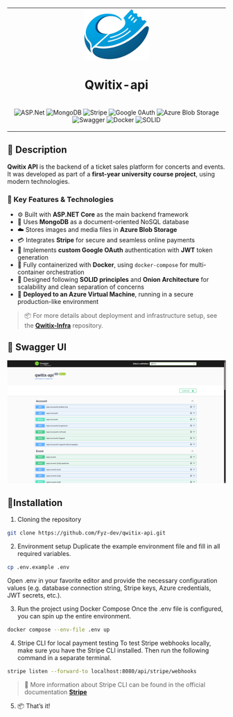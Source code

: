 <table>
  <tr>
    <td width='1200px' height='150px' align="center">
      <div display="">
        <img src="docs/logo.png" width="150x" alt="Qwitix-api logo">
        <h1><strong>Qwitix-api</strong></h1>
      </div>
    </td>
  </tr>

<tr>
 <td>
  <p align='center'>
    <img alt="ASP.Net" src="https://img.shields.io/badge/ASP.Net-black?style=flat&logo=.net">
    <img alt="MongoDB" src="https://img.shields.io/badge/MongoDB-black?style=flat&logo=mongodb">
    <img alt="Stripe" src="https://img.shields.io/badge/Stripe-black?style=flat&logo=stripe">
    <img alt="Google 0Auth" src="https://img.shields.io/badge/Google%200Auth-black?style=flat&logo=auth0">
    <img alt="Azure Blob Storage" src="https://img.shields.io/badge/Azure%20Blob%20Storage-black?style=flat">
    <img alt="Swagger" src="https://img.shields.io/badge/Swagger-black?style=flat&logo=swagger">
    <img alt="Docker" src="https://img.shields.io/badge/Docker-black?style=flat&logo=Docker">
    <img alt="SOLID" src="https://img.shields.io/badge/SOLID-black?style=flat&logo=SOLID">
  </p>
 </td>
</tr>
</table>

## 📝 Description

**Qwitix API** is the backend of a ticket sales platform for concerts and events. It was developed as part of a **first-year university course project**, using modern technologies.

### 🔧 Key Features & Technologies

- ⚙️ Built with **ASP.NET Core** as the main backend framework  
- 🍃 Uses **MongoDB** as a document-oriented NoSQL database  
- ☁️ Stores images and media files in **Azure Blob Storage**  
- 💳 Integrates **Stripe** for secure and seamless online payments  
- 🔐 Implements **custom Google OAuth** authentication with **JWT** token generation  
- 🐳 Fully containerized with **Docker**, using `docker-compose` for multi-container orchestration  
- 🧱 Designed following **SOLID principles** and **Onion Architecture** for scalability and clean separation of concerns  
- 🚀 **Deployed to an Azure Virtual Machine**, running in a secure production-like environment  

> 📦 For more details about deployment and infrastructure setup, see the [**Qwitix-Infra**](https://github.com/Fyz-dev/qwitix-infra) repository.
## 📸 Swagger UI
![Swagger UI Screenshot](docs/swagger-ui.png)

## 🔧Installation

1. Cloning the repository

```bash
git clone https://github.com/Fyz-dev/qwitix-api.git
```

2. Environment setup
Duplicate the example environment file and fill in all required variables.
```bash
cp .env.example .env
```
Open .env in your favorite editor and provide the necessary configuration values (e.g. database connection string, Stripe keys, Azure credentials, JWT secrets, etc.).

3. Run the project using Docker Compose
Once the .env file is configured, you can spin up the entire environment.
```bash
docker compose --env-file .env up
```
4. Stripe CLI for local payment testing
To test Stripe webhooks locally, make sure you have the Stripe CLI installed. Then run the following command in a separate terminal.
```bash
stripe listen --forward-to localhost:8080/api/stripe/webhooks
```
>📖 More information about Stripe CLI can be found in the official documentation [**Stripe**](https://docs.stripe.com/webhooks#test-webhook)

5. 📦 That’s it!
